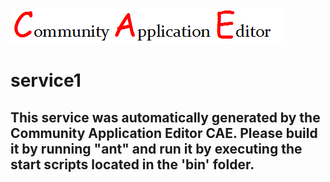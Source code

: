 ![CAE](https://github.com/PhilCAEOrg/microservice-service1/blob/master/img/logo.png)  

service1
===================


This service was automatically generated by the Community Application Editor CAE. Please build it by running "ant" and run it by executing the start scripts located in the 'bin' folder.
---------------
